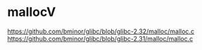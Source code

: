 # mallocV

https://github.com/bminor/glibc/blob/glibc-2.32/malloc/malloc.c
https://github.com/bminor/glibc/blob/glibc-2.31/malloc/malloc.c
